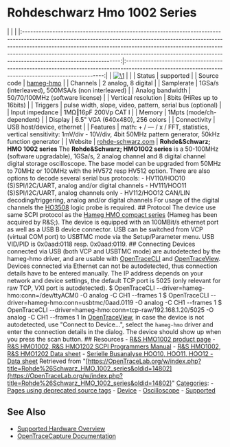 # Rohdeschwarz Hmo 1002 Series

| | | |:-----------------------------------------------------------------------------------------------------------------------------------------------------------------------------------------------------------------------------------------------------------------------------------------------------------------------------------------------------------:|:----------------------------------------------------------------------------------------------------------------------------------------------------:| | [![\1](../../assets/hardware/general/\2)](./File:RS_HMO1002.png.html) | | | Status | supported | | Source code | [hameg-hmo](http://github.com/OpenTraceLab/?p=OpenTraceCapture.git;a=tree;f=src/hardware/hameg-hmo) | | Channels | 2 analog, 8 digital | | Samplerate | 1GSa/s (interleaved), 500MSA/s (non interleaved) | | Analog bandwidth | 50/70/100MHz (software license) | | Vertical resolution | 8bits (HiRes up to 16bits) | | Triggers | pulse width, slope, video, pattern, serial bus (optional) | | Input impedance | 1MΩ‖16pF 200Vp CAT I | | Memory | 1Mpts (mode/ch-dependent) | | Display | 6.5" VGA (640x480), 256 colors | | Connectivity | USB host/device, ethernet | | Features | math: + / — / x / FFT, statistics, vertical sensitivity: 1mV/div - 10V/div, 4bit 50MHz pattern generator, 50kHz function generator | | Website | [rohde-schwarz.com](https://www.rohde-schwarz.com/product/hmo1002-productstartpage_63493-61541.html) | **Rohde&Schwarz; HMO 1002 series** The **Rohde&Schwarz; HMO1002 series** is a 50-100MHz (software upgradable), 1GSa/s, 2 analog channel and 8 digital channel digital storage oscilloscope. The base model can be upgraded from 50MHz to 70MHz or 100MHz with the HV572 resp HV512 option. There are also options to decode several serial bus protocols: \- HV110/HOO10 (S)SPI/I2C/UART, analog and/or digital channels \- HV111/HOO11 (S)SPI/I2C/UART, analog channels only \- HV112/HOO12 CAN/LIN decoding/triggering, analog and/or digital channels For usage of the digital channels the [HO3508](Hameg_HO3508.html "Hameg HO3508") logic probe is required. ## Protocol The device use same SCPI protocol as the [Hameg HMO compact series](Hameg_HMO_compact_series.html "Hameg HMO compact series") (Hameg has been acquired by R&S;). The device is equipped with an 100MBit/s ethernet port as well as a USB B device connector. USB can be switched from VCP (virtual COM port) to USBTMC mode via the Setup/Parameter menu. USB VID/PID is 0x0aad:0118 resp. 0x0aad:0119. ## Connecting Devices connected via USB (both VCP and USBTMC mode) are autodetected by the hameg-hmo driver, and are usable with [OpenTraceCLI](OpenTraceCLI.html "OpenTraceCLI") and [OpenTraceView](OpenTraceView.html "OpenTraceView"). Devices connected via Ethernet can not be autodetected, thus connection details have to be entered manually. The IP address depends on your network and device settings, the default TCP port is 5025 (only relevant for raw TCP, VXI port is autodetected). 
$ OpenTraceCLI --driver=hameg-hmo:conn=/dev/ttyACM0 -O analog -C CH1 --frames 1 $ OpenTraceCLI --driver=hameg-hmo:conn=usbtmc/0aad.0119 -O analog -C CH1 --frames 1 $ OpenTraceCLI --driver=hameg-hmo:conn=tcp-raw/192.168.1.20/5025 -O analog -C CH1 --frames 1 
In [OpenTraceView](OpenTraceView.html "OpenTraceView"), in case the device is not autodetected, use "Connect to Device...", select the `hameg-hmo` driver and enter the connection details in the dialog. The device should show up when you press the scan button. ## Resources \- [R&S HMO1002 product page](https://www.rohde-schwarz.com/product/hmo1002-productstartpage_63493-61541.html) \- [R&S HMO1002, R&S HMO1202 SCPI Programmers Manual](https://www.rohde-schwarz.com/manual/r-s-hmo1002-r-s-hmo1202-scpi-programmers-manual-manuals-gb1_78701-78979.html) \- [R&S HMO1002, R&S HMO1202 Data sheet](https://cdn.rohde-schwarz.com/pws/dl_downloads/dl_common_library/dl_brochures_and_datasheets/pdf_1/service_support_30/HMO1X02_bro-en_3607-0152-32_v0201_72dpi.pdf) \- [Serielle Busanalyse HOO10, HOO11, HOO12 - Data sheet](https://cdn.rohde-schwarz.com/pws/dl_downloads/dl_common_library/dl_brochures_and_datasheets/pdf_1/service_support_30/5210859532_Datenblatt_HOO10-11-12_en_web_20151027.pdf)
Retrieved from "[https://OpenTraceLab.org/w/index.php?title=Rohde%26Schwarz_HMO_1002_series&oldid=14802](https://OpenTraceLab.org/w/index.php?title=Rohde%26Schwarz_HMO_1002_series&oldid=14802)" 
[Categories](specialcategories-specialcategories.md): \- [Pages using deprecated source tags](https://OpenTraceLab.org/w/index.php?title=Category:Pages_using_deprecated_source_tags&action=edit&redlink=1 "Category:Pages using deprecated source tags \(page does not exist\)") \- [Device](./Category:Device.html "Category:Device") \- [Oscilloscope](./Category:Oscilloscope.html "Category:Oscilloscope") \- [Supported](./Category:Supported.html "Category:Supported")

## See Also
- [Supported Hardware Overview](../supported-hardware.md)
- [OpenTraceCapture Documentation](../../opentracecapture/overview.md)
